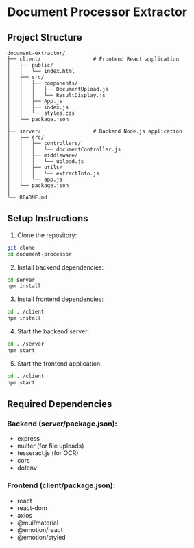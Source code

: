 # Document Processor Extractor

## Project Structure
```
document-extractor/
├── client/                 # Frontend React application
│   ├── public/
│   │   └── index.html
│   ├── src/
│   │   ├── components/
│   │   │   ├── DocumentUpload.js
│   │   │   └── ResultDisplay.js
│   │   ├── App.js
│   │   ├── index.js
│   │   └── styles.css
│   └── package.json
│
├── server/                 # Backend Node.js application
│   ├── src/
│   │   ├── controllers/
│   │   │   └── documentController.js
│   │   ├── middleware/
│   │   │   └── upload.js
│   │   ├── utils/
│   │   │   └── extractInfo.js
│   │   └── app.js
│   └── package.json
│
└── README.md
```

## Setup Instructions

1. Clone the repository:
```bash
git clone 
cd document-processor
```

2. Install backend dependencies:
```bash
cd server
npm install
```

3. Install frontend dependencies:
```bash
cd ../client
npm install
```

4. Start the backend server:
```bash
cd ../server
npm start
```

5. Start the frontend application:
```bash
cd ../client
npm start
```

## Required Dependencies

### Backend (server/package.json):
- express
- multer (for file uploads)
- tesseract.js (for OCR)
- cors
- dotenv

### Frontend (client/package.json):
- react
- react-dom
- axios
- @mui/material
- @emotion/react
- @emotion/styled